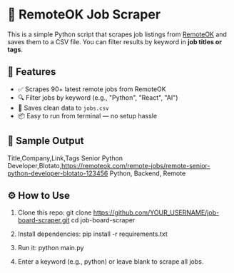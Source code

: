 # 🧹 RemoteOK Job Scraper

This is a simple Python script that scrapes job listings from [RemoteOK](https://remoteok.com) and saves them to a CSV file. You can filter results by keyword in **job titles or tags**.

## 🚀 Features

- ✅ Scrapes 90+ latest remote jobs from RemoteOK
- 🔍 Filter jobs by keyword (e.g., "Python", "React", "AI")
- 💾 Saves clean data to `jobs.csv`
- 📦 Easy to run from terminal — no setup hassle

## 📸 Sample Output

Title,Company,Link,Tags
Senior Python Developer,Blotato,https://remoteok.com/remote-jobs/remote-senior-python-developer-blotato-123456 Python, Backend, Remote

## ⚙️ How to Use

1. Clone this repo:
git clone https://github.com/YOUR_USERNAME/job-board-scraper.git
cd job-board-scraper

2. Install dependencies:
pip install -r requirements.txt

3. Run it:
python main.py

4. Enter a keyword (e.g., python) or leave blank to scrape all jobs.

